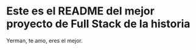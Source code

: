 # Este es el README del mejor proyecto de Full Stack de la historia


Yerman, te amo, eres el mejor.
